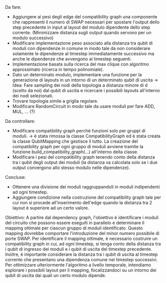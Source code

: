 Da fare:
- Aggiungere ai pesi degli edge del compatibility graph una componente che rappresenti il numero di SWAP necessari per spostare l'output dello step precedente in input al layout del modulo dipendente dello step corrente. (Minimizzare distanza sugli output quando servono per un modulo successivo)
- Modificare implementazione peso associato alla distanza tra qubit di moduli con dipendenze in comune in modo tale da non considerare solamente le dipendenze al timestep immediatamente successivo ma anche le dipendenze che avvengono ai timestep seguenti.
- Implementazione basata sulla ricerca del max clique con algoritmo approssimato (ricerca in tempo polinomiale).
- Dato un determinato modulo, implementare una funzione per la generazione di layouts in un intorno di un determinato qubit di uscita
    -> Idea: Fare sampling dei nodi della topologia a distanza minore di d (scelto da noi) dal qubit di uscita e ricercare i possibili layouts all'interno dei nodi selezionati.
- Trovare topologia simile a griglia regolare.
- Modificare RandomCircuit in modo tale da usare moduli per fare ADD, MUL, ... (?)

Da controllare:
- Modificare compatibility graph perchè funzioni solo per gruppi di moduli.
    -> è stata rimossa la classe CompatibilityGraph ed è stata creata la classe QubitMapping che gestisce il tutto. La creazione del compatibility graph per ogni gruppo di moduli avviene tramite la funzione build_compatibility_graph(...) all'interno della classe.
- Modificare i pesi del compatibility graph tenendo conto della distanza tra i qubit degli output dei moduli (la distanza va calcolata solo se i due output convergono allo stesso modulo nelle dipendenze).

Concluse:
- Ottenere una divisione dei moduli raggruppandoli in moduli indipendenti ad ogni timestep. 
- Aggiungere condizione nella costruzione del compatibility graph tale per cui non si procede all'inserimento dell'edge quando la distanza tra 2 layout è superiore ad un certo valore.

Obiettivo: A partire dal dependency graph, l'obiettivo è identificare i moduli del circuito che possono essere eseguiti in parallelo e determinare il mapping ottimale per ciascun gruppo di moduli identificato. Questo mapping dovrebbe comportare l'introduzione del minor numero possibile di porte SWAP. Per identificare il mapping ottimale, è necessario costruire un compatibility graph in cui, ad ogni timestep, si tenga conto della distanza tra i qubit di ingresso dei moduli e i qubit di uscita del timestep precedente. Inoltre, è importante considerare la distanza tra i qubit di uscita al timestep corrente che presentano una dipendenza comune nei timestep successivi. Per ottimizzare ulteriormente l'algoritmo a livello temporale, intendiamo esplorare i possibili layout per il mapping, focalizzandoci su un intorno dei qubit di uscita dai quali un certo modulo dipende.
